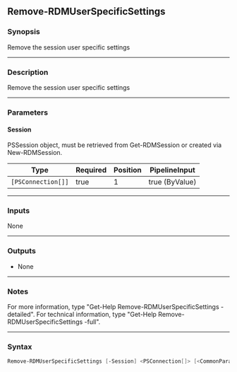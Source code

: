 Remove-RDMUserSpecificSettings
------------------------------

### Synopsis
Remove the session user specific settings

---

### Description

Remove the session user specific settings

---

### Parameters
#### **Session**
PSSession object, must be retrieved from Get-RDMSession or created via New-RDMSession.

|Type              |Required|Position|PipelineInput |
|------------------|--------|--------|--------------|
|`[PSConnection[]]`|true    |1       |true (ByValue)|

---

### Inputs
None

---

### Outputs
* None

---

### Notes
For more information, type "Get-Help Remove-RDMUserSpecificSettings -detailed". For technical information, type "Get-Help Remove-RDMUserSpecificSettings -full".

---

### Syntax
```PowerShell
Remove-RDMUserSpecificSettings [-Session] <PSConnection[]> [<CommonParameters>]
```
